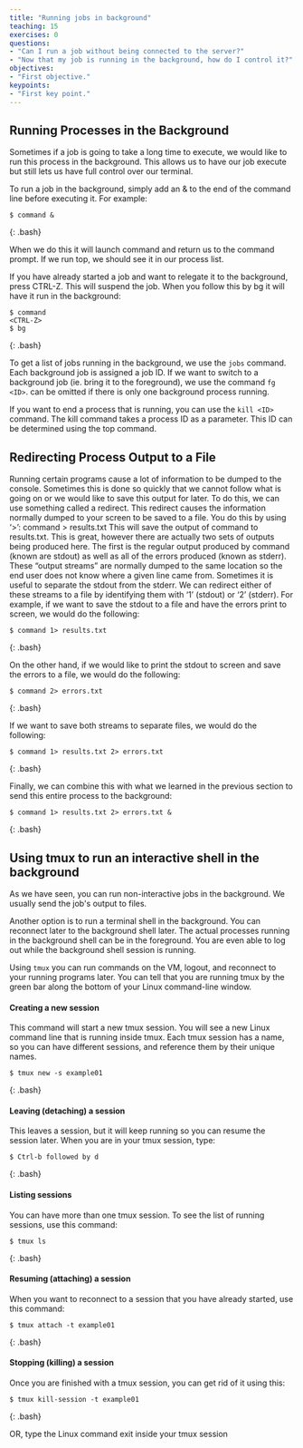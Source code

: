 ```yaml
---
title: "Running jobs in background"
teaching: 15
exercises: 0
questions:
- "Can I run a job without being connected to the server?"
- "Now that my job is running in the background, how do I control it?"
objectives:
- "First objective."
keypoints:
- "First key point."
---
```


## Running Processes in the Background

Sometimes if a job is going to take a long time to execute, we would like to run this process in the background. This allows us to have our job execute but still lets us have full control over our terminal.

To run a job in the background, simply add an & to the end of the command line before executing it. For example:

~~~
$ command &
~~~
{: .bash}

When we do this it will launch command and return us to the command prompt. If we run top, we should see it in our process list. 

If you have already started a job and want to relegate it to the background, press CTRL-Z. This will suspend the job. When you follow this by bg it will have it run in the background:

~~~
$ command
<CTRL-Z>
$ bg
~~~
{: .bash}



To get a list of jobs running in the background, we use the `jobs` command. Each background job is assigned a job ID. If we want to switch to a background job (ie. bring it to the foreground), we use the command `fg <ID>`. <ID> can be omitted if there is only one background process running.

If you want to end a process that is running, you can use the `kill <ID>` command. The kill command takes a process ID as a parameter. This ID can be determined using the top command.

## Redirecting Process Output to a File

Running certain programs cause a lot of information to be dumped to the console. Sometimes this is done so quickly that we cannot follow what is going on or we would like to save this output for later. To do this, we can use something called a redirect. This redirect causes the information normally dumped to your screen to be saved to a file. You do this by using ‘>’:
command > results.txt
This will save the output of command to results.txt. This is great, however there are actually two sets of outputs being produced here. The first is the regular output produced by command (known are stdout) as well as all of the errors produced (known as stderr). These “output streams” are normally dumped to the same location so the end user does not know where a given line came from. Sometimes it is useful to separate the stdout from the stderr. We can redirect either of these streams to a file by identifying them with ‘1’ (stdout) or ‘2’ (stderr). For example, if we want to save the stdout to a file and have the errors print to screen, we would do the following:

~~~
$ command 1> results.txt
~~~
{: .bash}

On the other hand, if we would like to print the stdout to screen and save the errors to a file, we would do the following:

~~~
$ command 2> errors.txt
~~~
{: .bash}

If we want to save both streams to separate files, we would do the following:

~~~
$ command 1> results.txt 2> errors.txt
~~~
{: .bash}

Finally, we can combine this with what we learned in the previous section to send this entire process to the background:

~~~
$ command 1> results.txt 2> errors.txt &
~~~
{: .bash}

## Using tmux to run an interactive shell in the background

As we have seen, you can run non-interactive jobs in the background.  We usually send the job's output to files.

Another option is to run a terminal shell in the background.  You can reconnect later to the background shell later.  The actual processes running in the background shell can be in the foreground.  You are even able to log out while the background shell session is running.

Using `tmux` you can run commands on the VM, logout, and reconnect to your running programs later. You can tell that you are running tmux by the green bar along the bottom of your Linux command-line window.


#### Creating a new session

This command will start a new tmux session.  You will see a new Linux command line that is running inside tmux.  Each tmux session has a name, so you can have different sessions, and reference them by their unique names.

~~~
$ tmux new -s example01
~~~
{: .bash}

#### Leaving (detaching) a session

This leaves a session, but it will keep running so you can resume the session later. When you are in your tmux session, type:

~~~
$ Ctrl-b followed by d
~~~
{: .bash}

#### Listing sessions

You can have more than one tmux session.  To see the list of running sessions, use this command:

~~~
$ tmux ls
~~~
{: .bash}

#### Resuming (attaching) a session

When you want to reconnect to a session that you have already started, use this command:

~~~
$ tmux attach -t example01
~~~
{: .bash}

#### Stopping (killing) a session

Once you are finished with a tmux session, you can get rid of it using this:

~~~
$ tmux kill-session -t example01
~~~
{: .bash}

OR, type the Linux command exit inside your tmux session
